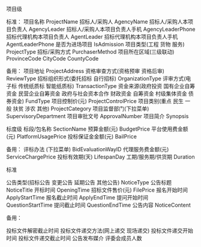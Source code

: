 项目级

标准：
项目名称 ProjectName
招标人/采购人 AgencyName
招标人/采购人本项目负责人 AgencyLeader
招标人/采购人本项目负责人手机 AgencyLeaderPhone
招标代理机构本项目负责人 AgentLeader
招标代理机构本项目负责人手机 AgentLeaderPhone
是否为进场项目 IsAdmission
项目类型(工程 货物 服务) ProjectType
招标/采购方式 PurchaserMethod
项目所在区域(三级联动) ProvinceCode CityCode CountyCode

备用：
项目地址 ProjectAddress
资格审查方式(资格预审 资格后审) ReviewType
招标组织形式(委托招标 自行招标) OrganizationType
评审方式(电子标 传统纸质标 智能纸质标) TransactionType
资金来源(政府投资 国有企业自筹资金 民营企业自筹资金 政府与社会资本合作 财政资金 自筹资金 村级集体资金 债券资金) FundType
项目控制价(元) ProjectControlPrice
项目类别(重点 民生 一般 扶贫 涉农 其他) ProjectCategory
项目监督部门(下拉菜单) SupervisoryDepartment
项目审批文号 ApprovalNumber
项目简介 Synopsis

标度级
标段/包名称 SectionName
预算金额(元) BudgetPrice
平台使用费金额(元) PlatformUsagePrice
投标保证金金额(元) BailPrice

备用：
评标办法 (下拉菜单) BidEvaluationWayID
代理服务费金额(元) ServiceChargePrice
投标有效期(天) LifespanDay
工期/服务期/供货期 Duration

标准

公告类型(招标公告 变更公告 延期公告 其他公告) NoticeType
公告标题 NoticeTitle
开标时间 OpeningTime
招标文件售价(元) FilePrice
报名开始时间 ApplyStartTime
报名截止时间 ApplyEndTime
提问开始时间 QuestionStartTime
提问截止时间 QuestionEndTime
公告内容 NoticeContent

备用：

投标文件解密截止时间
投标文件递交方法(网上递交 现场递交)
投标文件递交开始时间
投标文件递交截止时间
公告发布媒介
评委会成员人数
